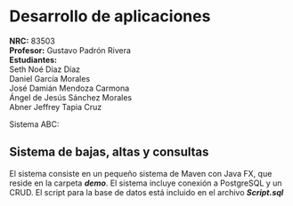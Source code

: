 # Desarrollo de aplicaciones
**NRC:** 83503<br>
**Profesor:** Gustavo Padrón Rivera<br>
**Estudiantes:** <br>
Seth Noé Díaz Díaz<br>
Daniel García Morales<br>
José Damián Mendoza Carmona<br>
Ángel de Jesús Sánchez Morales<br>
Abner Jeffrey Tapia Cruz<br>


Sistema ABC: 

## Sistema de bajas, altas y consultas
El sistema consiste en un pequeño sistema de Maven con Java FX, que reside en la carpeta ***demo***. El sistema incluye conexión a PostgreSQL y un CRUD.
El script para la base de datos está incluido en el archivo ***Script.sql***
